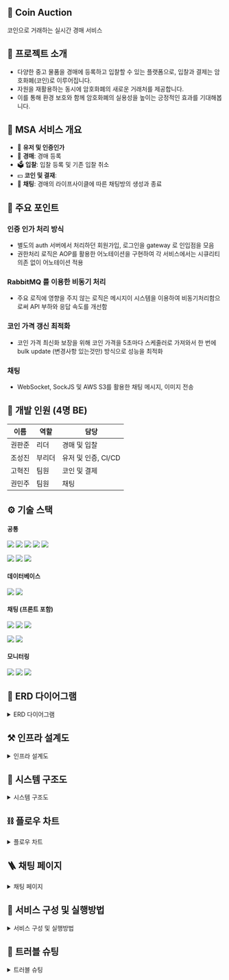 ## 📣 Coin Auction
코인으로 거래하는 실시간 경매 서비스


## 📖 프로젝트 소개
- 다양한 중고 물품을 경매에 등록하고 입찰할 수 있는 플랫폼으로, 입찰과 결제는 암호화폐(코인)로 이루어집니다.
- 자원을 재활용하는 동시에 암호화폐의 새로운 거래처를 제공합니다.
- 이를 통해 환경 보호와 함께 암호화폐의 실용성을 높이는 긍정적인 효과를 기대해봅니다.


## 🔎 MSA 서비스 개요
- 🔐 **유저 및 인증인가**
- 📣 **경매**: 경매 등록
- 🗳 **입찰**: 입찰 등록 및 기존 입찰 취소
- 💴 **코인 및 결재**: 
- 💬 **채팅**: 경매의 라이프사이클에 따른 채팅방의 생성과 종료


## 🔖 주요 포인트
### 인증 인가 처리 방식
- 별도의 auth 서버에서 처리하던 회원가입, 로그인을 gateway 로 인입점을 모음
- 권한처리 로직은 AOP를 활용한 어노테이션을 구현하여 각 서비스에서는 시큐리티 의존 없이 어노테이션 적용

### RabbitMQ 를 이용한 비동기 처리
- 주요 로직에 영향을 주지 않는 로직은 메시지이 시스템을 이용하여 비동기처리함으로써
API 부하와 응답 속도를 개선함

### 코인 가격 갱신 최적화
- 코인 가격 최신화 보장을 위해 코인 가격을 5초마다 스케줄러로 가져와서 한 번에 bulk update (변경사항 있는것만) 방식으로 성능을 최적화

### 채팅
- WebSocket, SockJS 및 AWS S3를 활용한 채팅 메시지, 이미지 전송

  
## 👥 개발 인원 (4명 BE)
| 이름 | 역할 | 담당 |
| --- | --- | --- |
| 권판준 | 리더 | 경매 및 입찰 |
| 조성진 | 부리더 | 유저 및 인증, CI/CD |
| 고혁진 | 팀원 | 코인 및 결제 |
| 권민주 | 팀원 | 채팅 |


## ⚙ 기술 스택
#### 공통
<img src="https://img.shields.io/badge/Java-007396?style=for-the-badge&logo=Java&logoColor=white"> <img src="https://img.shields.io/badge/Spring-6DB33F?style=for-the-badge&logo=Spring&logoColor=white"> <img src="https://img.shields.io/badge/Spring Boot-6DB33F?style=for-the-badge&logo=springboot&logoColor=white"> <img src="https://img.shields.io/badge/Spring Security-6DB33F?style=for-the-badge&logo=Spring Security&logoColor=white"> <img src="https://img.shields.io/badge/Spring Cloud-6DB33F?style=for-the-badge&logo=Spring cloud&logoColor=white">

<img src="https://img.shields.io/badge/Hibernate-59666C?style=for-the-badge&logo=Hibernate&logoColor=white"> <img src="https://img.shields.io/badge/docker-%230db7ed.svg?style=for-the-badge&logo=docker&logoColor=white"> <img src="https://img.shields.io/badge/RabbitMQ-FF6600?style=for-the-badge&logo=RabbitMQ&logoColor=white"> 

#### 데이터베이스
<img src="https://img.shields.io/badge/MySQL-4479A1?style=for-the-badge&logo=MySQL&logoColor=white"> <img src="https://img.shields.io/badge/Redis-FF4438?style=for-the-badge&logo=Redis&logoColor=white">

#### 채팅 (프론트 포함)
<img src="https://img.shields.io/badge/AmazonS3-569A31?style=for-the-badge&logo=AmazonS3&logoColor=white"> <img src="https://img.shields.io/badge/websocket-569A31?style=for-the-badge&logo=websocket&logoColor=white">  <img src="https://img.shields.io/badge/STOMP-569A31?style=for-the-badge&logo=STOMP&logoColor=white"> 

<img src="https://img.shields.io/badge/JavaScript-F7DF1E?style=for-the-badge&logo=JavaScript&logoColor=white"> <img src="https://img.shields.io/badge/Thymeleaf-005F0F?style=for-the-badge&logo=Thymeleaf&logoColor=white">

#### 모니터링
<img src="https://img.shields.io/badge/Prometheus-E6522C?style=for-the-badge&logo=Prometheus&logoColor=white"> <img src="https://img.shields.io/badge/Grafana-F46800?style=for-the-badge&logo=Grafana&logoColor=white"> <img src="https://img.shields.io/badge/Zipkin-FF6600?style=for-the-badge&logo=Zipkin&logoColor=white"> 


## 🔨 ERD 다이어그램
<details>
  <summary>ERD 다이어그램</summary>
  <img src="https://github.com/user-attachments/assets/a7eb1675-6e82-42b1-8f7f-a0efeeb79fe4">
</details>


## ⚒ 인프라 설계도
<details>
  <summary>인프라 설계도</summary>
  <img src="https://github.com/user-attachments/assets/851e4310-4a6b-41ca-8fa2-33fb077615a7">
</details>


## 🔩 시스템 구조도
<details>
  <summary>시스템 구조도 </summary>
  <img src="https://github.com/user-attachments/assets/51e64d48-6ebf-4e35-8f7f-11e316465992">
</details>


## ⛓ 플로우 차트
<details>
  <summary>플로우 차트 </summary>
  <img src="https://github.com/user-attachments/assets/b44d4bdf-69d2-46bc-8058-a21beecba248">
  <img src="https://github.com/user-attachments/assets/da507196-653a-4969-8cae-ea5a83887cbb">
</details>


## 🪜 채팅 페이지
<details>
  <summary>채팅 페이지 </summary>
  <img src="https://github.com/user-attachments/assets/433d339c-426f-49c8-8bb5-ccc7a6d55415">
</details>


## 📜 서비스 구성 및 실행방법
<details>
    <summary> 서비스 구성 및 실행방법 </summary>
    <b>필수 설치 사항 </b>
    <div markdown="1">
      <ul>
        <li>Java 17.x : Spring Boot 애플리케이션을 실행하기 위한 JDK</li>
        <li>Docker : 애플리케이션을 컨테이너로 실행하기 위한 Docker</li>
      </ul>
    </div>
    <b> 설치 및 실행 방법 </b>
    <div markdown="1">
      <ul>
        <li>project 다운</li>
        <li>터미널을 실행하여 project root로 이동</li>
        <li>터미널에서 docker compose -f db-compose.yml up --build -d 입력</li>
        <li>터미널에서 docker compose -f app-compse.yml up --build -d 입력</li>
        <li>Gateway(localhost:8080)를 통해 api 호출</li>
        <li>API 문서 : https://teamsparta.notion.site/API-2212243ea8ad4f1597acb2bb72a11cf6</li>
      </ul>
    </div>
</details>

## 🔨 트러블 슈팅
<details>
  <summary> 트러블 슈팅 </summary>
  <img src="">
</details>
